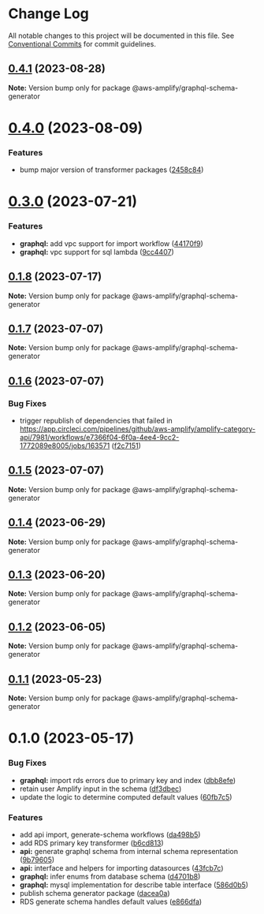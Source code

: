 # Change Log

All notable changes to this project will be documented in this file.
See [Conventional Commits](https://conventionalcommits.org) for commit guidelines.

## [0.4.1](https://github.com/aws-amplify/amplify-category-api/compare/@aws-amplify/graphql-schema-generator@0.4.0...@aws-amplify/graphql-schema-generator@0.4.1) (2023-08-28)

**Note:** Version bump only for package @aws-amplify/graphql-schema-generator

# [0.4.0](https://github.com/aws-amplify/amplify-category-api/compare/@aws-amplify/graphql-schema-generator@0.3.0...@aws-amplify/graphql-schema-generator@0.4.0) (2023-08-09)

### Features

- bump major version of transformer packages ([2458c84](https://github.com/aws-amplify/amplify-category-api/commit/2458c8426da5772aa669d37e11f99ee9c6c5ac2e))

# [0.3.0](https://github.com/aws-amplify/amplify-category-api/compare/@aws-amplify/graphql-schema-generator@0.1.8...@aws-amplify/graphql-schema-generator@0.3.0) (2023-07-21)

### Features

- **graphql:** add vpc support for import workflow ([44170f9](https://github.com/aws-amplify/amplify-category-api/commit/44170f9f6ea4c7fe8b30604037067c4d36f71d2e))
- **graphql:** vpc support for sql lambda ([9cc4407](https://github.com/aws-amplify/amplify-category-api/commit/9cc4407bdc4799fe548919808961911a3d5995c7))

## [0.1.8](https://github.com/aws-amplify/amplify-category-api/compare/@aws-amplify/graphql-schema-generator@0.1.7...@aws-amplify/graphql-schema-generator@0.1.8) (2023-07-17)

**Note:** Version bump only for package @aws-amplify/graphql-schema-generator

## [0.1.7](https://github.com/aws-amplify/amplify-category-api/compare/@aws-amplify/graphql-schema-generator@0.1.6...@aws-amplify/graphql-schema-generator@0.1.7) (2023-07-07)

**Note:** Version bump only for package @aws-amplify/graphql-schema-generator

## [0.1.6](https://github.com/aws-amplify/amplify-category-api/compare/@aws-amplify/graphql-schema-generator@0.1.5...@aws-amplify/graphql-schema-generator@0.1.6) (2023-07-07)

### Bug Fixes

- trigger republish of dependencies that failed in https://app.circleci.com/pipelines/github/aws-amplify/amplify-category-api/7981/workflows/e7366f04-6f0a-4ee4-9cc2-1772089e8005/jobs/163571 ([f2c7151](https://github.com/aws-amplify/amplify-category-api/commit/f2c7151005e4a9fd29d91ac1af1f3e482a06a5cc))

## [0.1.5](https://github.com/aws-amplify/amplify-category-api/compare/@aws-amplify/graphql-schema-generator@0.1.4...@aws-amplify/graphql-schema-generator@0.1.5) (2023-07-07)

**Note:** Version bump only for package @aws-amplify/graphql-schema-generator

## [0.1.4](https://github.com/aws-amplify/amplify-category-api/compare/@aws-amplify/graphql-schema-generator@0.1.3...@aws-amplify/graphql-schema-generator@0.1.4) (2023-06-29)

**Note:** Version bump only for package @aws-amplify/graphql-schema-generator

## [0.1.3](https://github.com/aws-amplify/amplify-category-api/compare/@aws-amplify/graphql-schema-generator@0.1.2...@aws-amplify/graphql-schema-generator@0.1.3) (2023-06-20)

**Note:** Version bump only for package @aws-amplify/graphql-schema-generator

## [0.1.2](https://github.com/aws-amplify/amplify-category-api/compare/@aws-amplify/graphql-schema-generator@0.1.1...@aws-amplify/graphql-schema-generator@0.1.2) (2023-06-05)

**Note:** Version bump only for package @aws-amplify/graphql-schema-generator

## [0.1.1](https://github.com/aws-amplify/amplify-category-api/compare/@aws-amplify/graphql-schema-generator@0.1.0...@aws-amplify/graphql-schema-generator@0.1.1) (2023-05-23)

**Note:** Version bump only for package @aws-amplify/graphql-schema-generator

# 0.1.0 (2023-05-17)

### Bug Fixes

- **graphql:** import rds errors due to primary key and index ([dbb8efe](https://github.com/aws-amplify/amplify-category-api/commit/dbb8efe89a9dbc60c4f3b975117a0481ad9475de))
- retain user Amplify input in the schema ([df3dbec](https://github.com/aws-amplify/amplify-category-api/commit/df3dbecba54183262c544499424c8dbbcc78b421))
- update the logic to determine computed default values ([60fb7c5](https://github.com/aws-amplify/amplify-category-api/commit/60fb7c54aae10a74755d2917a3a2de44efb1e226))

### Features

- add api import, generate-schema workflows ([da498b5](https://github.com/aws-amplify/amplify-category-api/commit/da498b5e86fe1d12a59f7a03ba62cb93057e9ec6))
- add RDS primary key transformer ([b6cd813](https://github.com/aws-amplify/amplify-category-api/commit/b6cd813dcc36843c0a5686133e8af1600cd1badb))
- **api:** generate graphql schema from internal schema representation ([9b79605](https://github.com/aws-amplify/amplify-category-api/commit/9b79605239eb47a438deb04fdbda4996563d80ee))
- **api:** interface and helpers for importing datasources ([43fcb7c](https://github.com/aws-amplify/amplify-category-api/commit/43fcb7c864d95f178a3f7bfed3bb53d9318d7881))
- **graphql:** infer enums from database schema ([d4701b8](https://github.com/aws-amplify/amplify-category-api/commit/d4701b8560929101cc9f2fb91bd7f56dfb95d17c))
- **graphql:** mysql implementation for describe table interface ([586d0b5](https://github.com/aws-amplify/amplify-category-api/commit/586d0b5dbf5e04658968b24c853395eab956a0a4))
- publish schema generator package ([dacea0a](https://github.com/aws-amplify/amplify-category-api/commit/dacea0a7433a63660b3dbfd65e4788641d07d4b3))
- RDS generate schema handles default values ([e866dfa](https://github.com/aws-amplify/amplify-category-api/commit/e866dfa7cb113a736f52f4749dfc160350476970))
